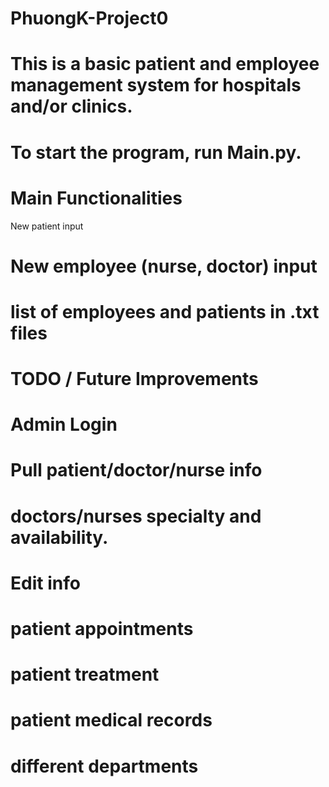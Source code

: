# PhuongK-Project0

# This is a basic patient and employee management system for hospitals and/or clinics.
# To start the program, run Main.py.

# Main Functionalities
  New patient input
# New employee (nurse, doctor) input
# list of employees and patients in .txt files


# TODO / Future Improvements
# Admin Login
# Pull patient/doctor/nurse info
# doctors/nurses specialty and availability.
# Edit info
# patient appointments
# patient treatment
# patient medical records
# different departments

